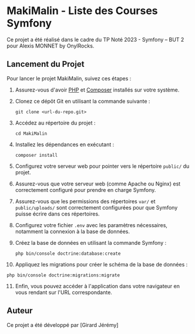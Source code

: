 # MakiMalin - Liste des Courses Symfony

Ce projet a été réalisé dans le cadre du TP Noté 2023 - Symfony – BUT 2 pour Alexis MONNET by OnylRocks. 

## Lancement du Projet

Pour lancer le projet MakiMalin, suivez ces étapes :

1. Assurez-vous d'avoir [PHP](https://www.php.net/) et [Composer](https://getcomposer.org/) installés sur votre système.

2. Clonez ce dépôt Git en utilisant la commande suivante :
   ```
   git clone <url-du-repo.git>
   ```

3. Accédez au répertoire du projet :
   ```
   cd MakiMalin
   ```

4. Installez les dépendances en exécutant :
   ```
   composer install
   ```

5. Configurez votre serveur web pour pointer vers le répertoire `public/` du projet.

6. Assurez-vous que votre serveur web (comme Apache ou Nginx) est correctement configuré pour prendre en charge Symfony. 

7. Assurez-vous que les permissions des répertoires `var/` et `public/uploads/` sont correctement configurées pour que Symfony puisse écrire dans ces répertoires.

8. Configurez votre fichier `.env` avec les paramètres nécessaires, notamment la connexion à la base de données.

9. Créez la base de données en utilisant la commande Symfony :
   ```
   php bin/console doctrine:database:create
   ```

10. Appliquez les migrations pour créer le schéma de la base de données :
   ```
   php bin/console doctrine:migrations:migrate
   ```

11. Enfin, vous pouvez accéder à l'application dans votre navigateur en vous rendant sur l'URL correspondante.

## Auteur

Ce projet a été développé par [Girard Jérémy]


